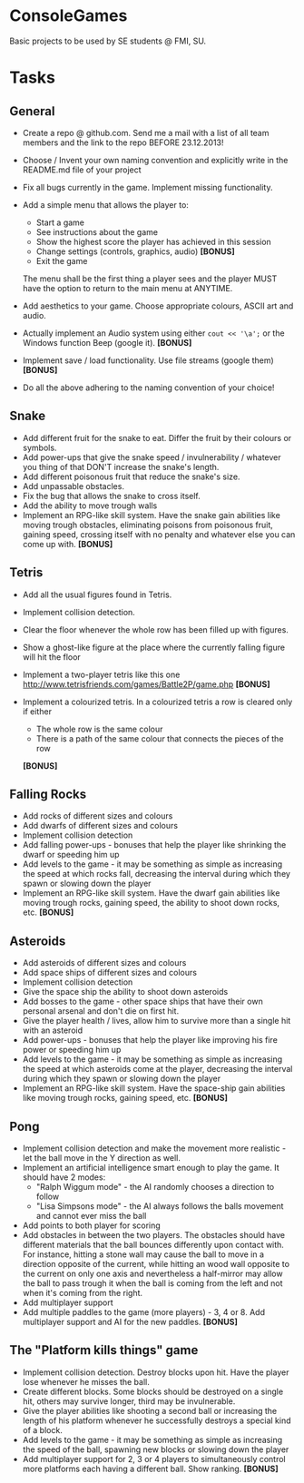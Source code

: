 ConsoleGames
============

Basic projects to be used by SE students @ FMI, SU.

# Tasks

## General

-	Create a repo @ github.com. Send me a mail with a list of all team members and the link to the repo BEFORE 23.12.2013!
-	Choose / Invent your own  naming convention and explicitly write in the README.md file of your project
-	Fix all bugs currently in the game. Implement missing functionality.
-	Add a simple menu that allows the player to:
	*	Start a game
	*	See instructions about the game
	*	Show the highest score the player has achieved in this session
	*	Change settings (controls, graphics, audio) **[BONUS]**
	*	Exit the game
	
	The menu shall be the first thing a player sees and the player MUST have the option to return to the main menu at ANYTIME.
	
-	Add aesthetics to your game. Choose appropriate colours, ASCII art and audio.
-	Actually implement an Audio system using either `cout << '\a';` or the Windows function Beep (google it). **[BONUS]**
-	Implement save / load functionality. Use file streams (google them) **[BONUS]**
-	Do all the above adhering to the naming convention of your choice!

## Snake

-	Add different fruit for the snake to eat. Differ the fruit by their colours or symbols.
-	Add power-ups that give the snake speed / invulnerability / whatever you thing of that DON'T increase the snake's length.
-	Add different poisonous fruit that reduce the snake's size.
-	Add unpassable obstacles.
-	Fix the bug that allows the snake to cross itself.
-	Add the ability to move trough walls
-	Implement an RPG-like skill system. Have the snake gain abilities like moving trough obstacles, eliminating poisons from poisonous fruit, gaining speed,
crossing itself with no penalty and whatever else you can come up with.  **[BONUS]**

## Tetris

-	Add all the usual figures found in Tetris.
-	Implement collision detection.
-	Clear the floor whenever the whole row has been filled up with figures.
-	Show a ghost-like figure at the place where the currently falling figure will hit the floor
-	Implement a two-player tetris like this one http://www.tetrisfriends.com/games/Battle2P/game.php **[BONUS]**
-	Implement a colourized tetris. In a colourized tetris a row is cleared only if either
	*	The whole row is the same colour
	*	There is a path of the same colour that connects the pieces of the row
	
	**[BONUS]**

## Falling Rocks

-	Add rocks of different sizes and colours
-	Add dwarfs of different sizes and colours
-	Implement collision detection
-	Add falling power-ups - bonuses that help the player like shrinking the dwarf or speeding him up
-	Add levels to the game - it may be something as simple as increasing the speed at which rocks fall, decreasing the interval during which they spawn or slowing down the player
-	Implement an RPG-like skill system. Have the dwarf gain abilities like moving trough rocks, gaining speed, the ability to shoot down rocks, etc.  **[BONUS]**

## Asteroids

-	Add asteroids of different sizes and colours
-	Add space ships of different sizes and colours
-	Implement collision detection
-	Give the space ship the ability to shoot down asteroids
-	Add bosses to the game - other space ships that have their own personal arsenal and don't die on first hit.
-	Give the player health / lives, allow him to survive more than a single hit with an asteroid
-	Add power-ups - bonuses that help the player like improving his fire power or speeding him up
-	Add levels to the game - it may be something as simple as increasing the speed at which asteroids come at the player, decreasing the interval during which they spawn or slowing down the player
-	Implement an RPG-like skill system. Have the space-ship gain abilities like moving trough rocks, gaining speed, etc.  **[BONUS]**

## Pong

-	Implement collision detection and make the movement more realistic - let the ball move in the Y direction as well.
-	Implement an artificial intelligence smart enough to play the game. It should have 2 modes:
	*	"Ralph Wiggum mode" - the AI randomly chooses a direction to follow
	*	"Lisa Simpsons mode" - the AI always follows the balls movement and cannot ever miss the ball
-	Add points to both player for scoring
-	Add obstacles in between the two players. The obstacles should have different materials that the ball bounces differently upon contact with. For instance,
hitting a stone wall may cause the ball to move in a direction opposite of the current, while hitting an wood wall opposite to the current on only one axis and
nevertheless a half-mirror may allow the ball to pass trough it when the ball is coming from the left and not when it's coming from the right.
-	Add multiplayer support
-	Add multiple paddles to the game (more players) - 3, 4 or 8. Add multiplayer support and AI for the new paddles. **[BONUS]**

## The "Platform kills things" game

-	Implement collision detection. Destroy blocks upon hit. Have the player lose whenever he misses the ball.
-	Create different blocks. Some blocks should be destroyed on a single hit, others may survive longer, third may be invulnerable.
-	Give the player abilities like shooting a second ball or increasing the length of his platform whenever he successfully destroys a special kind of a block.
-	Add levels to the game - it may be something as simple as increasing the speed of the ball, spawning new blocks or slowing down the player
-	Add multiplayer support for 2, 3 or 4 players to simultaneously control more platforms each having a different ball. Show ranking. **[BONUS]**

